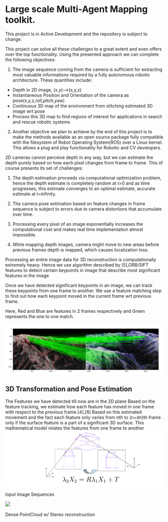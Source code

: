 # Large scale Multi-Agent Mapping toolkit.
This project is in Active Development and the repository is subject to change.

This project can solve all these challenges to a great extent and even offers over the top functionality. Using the presented approach we can complete the following objectives:
1. The image sequence coming from the camera is sufficient for extracting most valuable informations required by a fully autonomous robotic architecture. These quantities include:
  * Depth in 2D image, (x,y)-->(x,y,z)
  * Instantaneous Position and Orientation of the camera as pose(x,y,z,roll,pitch,yaw)
  * Continuous 3D map of the environment from stitching estimated 3D image wrt pose
  * Process this 3D map to find regions of interest for applications in search and rescue robotic systems
2. Another objective we plan to achieve by the end of this project is to make the methods available as an open source package fully compatible with the filesystem of Robot Operating System(ROS) over a Linux kernel. This allows a plug and play functionality for Robotic and CV developers.

2D cameras cannot perceive depth in any way, but we can estimate the depth purely based on how each pixel changes from frame to frame. This of course presents its set of challenges:

1. The depth estimation proceeds via computational optimization problem, hence the depth estimate is completely random at t=0 and as time progresses, this estimate converges to an optimal estimate, accurate estimate at t=infinity.

2. The camera pose estimation based on feature changes in frame sequence is subject to errors due to camera distortions that accumulate over time.

3. Processing every pixel of an image exponentially increases the computational cost and makes real time implementation almost impossible.

4. While mapping depth images, camera might move to new areas before previous frames depth is mapped, which causes localization loss.

Processing an entire image data for 3D reconstruction is computationally extremely heavy.
Hence we use algorithm described by [5],ORB/SIFT features to detect certain keypoints in image that describe most significant features in the image

Once we have detected significant keypoints in an image, we can track these keypoints from one frame to another.
We use a feature matching step to find out how each keypoint moved in the current frame wrt previous frame.

Here, Red and Blue are features in 2 frames respectively and Green represents the one to one match.

![Input Sequence](Media/Sift_terrain_match.png)

## 3D Transformation and Pose Estimation
The Features we have detected till now are in the 2D plane
Based on the feature tracking, we estimate how each feature has moved in one frame with respect to the previous frame.[4],[6]
Based on this estimated movement and the fact each feature only varies from nth to (n+dn)th frame only if the surface feature is a part of a significant 3D surface.
This mathematical model relates the features from one frame to another
![](Media/3dtx.png)

Input Image Sequences

![](Media/output.gif)

Dense PointCloud w/ Stereo reconstruction



